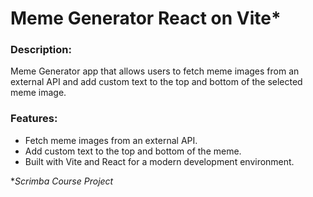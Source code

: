 # Meme Generator React on Vite*

### Description:
Meme Generator app that allows users to fetch meme images from an external API and add custom text to the top and bottom of the selected meme image.

### Features:
- Fetch meme images from an external API.
- Add custom text to the top and bottom of the meme.
- Built with Vite and React for a modern development environment.

**Scrimba Course Project*
#
